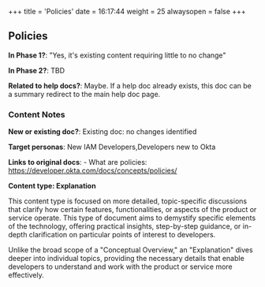 +++
title = 'Policies'
date = 16:17:44
weight = 25
alwaysopen = false
+++

## Policies

**In Phase 1?**: "Yes, it's existing content requiring little to no change"

**In Phase 2?**: TBD

**Related to help docs?**: Maybe. If a help doc already exists, this doc can be a summary redirect to the main help doc page.



### Content Notes

**New or existing doc?**: Existing doc: no changes identified

**Target personas**: New IAM Developers,Developers new to Okta

**Links to original docs**: - What are policies: https://developer.okta.com/docs/concepts/policies/

**Content type: Explanation**

This content type is focused on more detailed, topic-specific discussions that clarify how certain features, functionalities, or aspects of the product or service operate. This type of document aims to demystify specific elements of the technology, offering practical insights, step-by-step guidance, or in-depth clarification on particular points of interest to developers. 

Unlike the broad scope of a "Conceptual Overview," an "Explanation" dives deeper into individual topics, providing the necessary details that enable developers to understand and work with the product or service more effectively.


